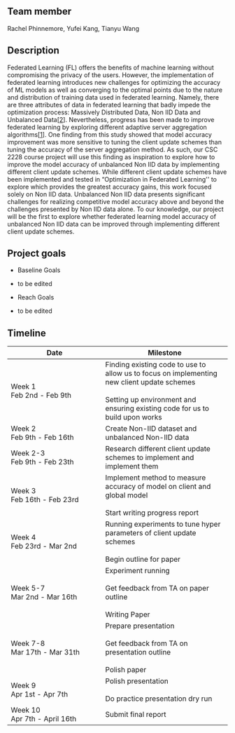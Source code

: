 ## Team member
Rachel Phinnemore, Yufei Kang, Tianyu Wang

## Description
Federated Learning (FL) offers the benefits of machine learning without compromising the privacy of the users. However, the implementation of federated learning introduces new challenges for optimizing the accuracy of ML models as well as converging to the optimal points due to the nature and distribution of training data used in federated learning. Namely, there are three attributes of data in federated learning that badly impede the optimization process: Massively Distributed Data, Non IID Data and Unbalanced Data[[2](http://ceur-ws.org/Vol-2473/paper13.pdf)]. Nevertheless, progress has been made to improve federated learning by exploring different adaptive server aggregation algorithms[[1](https://arxiv.org/pdf/2003.00295.pdf)]. One finding from this study showed that model accuracy improvement was more sensitive to tuning the client update schemes than tuning the accuracy of the server aggregation method. As such, our CSC 2228 course project will use this finding as inspiration to explore how to improve the model accuracy of unbalanced Non IID data by implementing different client update schemes. While different client update schemes have been implemented and tested in “Optimization in Federated Learning'' to explore which provides the greatest accuracy gains, this work focused solely on Non IID data. Unbalanced Non IID data presents significant challenges for realizing competitive model accuracy above and beyond the challenges presented by Non IID data alone. To our knowledge, our project will be the first to explore whether federated learning model accuracy of unbalanced Non IID data can be improved through implementing different client update schemes.

## Project goals
* Baseline Goals
- to be edited
* Reach Goals
- to be edited

## Timeline
<table>
  <thead>
    <tr>
      <th style="text-align: center" width=200px>Date</th>
      <th style="text-align: center">Milestone</th>
    </tr>
  </thead>
  <tbody>
    <tr>
      <td>
        Week 1 <br/> 
        Feb 2nd - Feb 9th 
      </td>
      <td>Finding existing code to use to allow us to focus on implementing new client update schemes <br/><br/>
        Setting up environment and ensuring existing code for us to build upon works </td>
    </tr>
    <tr>
      <td>Week 2 <br/> 
        Feb 9th - Feb 16th </td>
      <td>Create Non-IID dataset and unbalanced Non-IID data </td>
    </tr>
    <tr>
      <td>Week 2-3 <br/> Feb 9th - Feb 23th</td>
      <td>Research different client update schemes to implement and implement them </td>
    </tr>
    <tr>
      <td> Week 3 <br/> Feb 16th - Feb 23rd </td>
      <td> Implement method to measure accuracy of model on client and global model <br/><br/>
        Start writing progress report</td>
    </tr>
    <tr>
      <td> Week 4 <br/> Feb 23rd - Mar 2nd  </td>
      <td> 
        Running experiments to tune hyper parameters of client update schemes <br/><br/>
        Begin outline for paper 
      </td>
    </tr>
    <tr>
      <td> Week 5-7 <br/> Mar 2nd - Mar 16th </td>
      <td> 
        Experiment running <br/><br/>
        Get feedback from TA on paper outline <br/><br/>
        Writing Paper 
      </td>
    </tr>
    <tr>
      <td> Week 7-8 <br/> Mar 17th - Mar 31th </td>
      <td> 
        Prepare presentation <br/><br/>
        Get feedback from TA on presentation outline <br/><br/>
        Polish paper
      </td>
    </tr>
    <tr>
      <td> Week 9 <br/> Apr 1st - Apr 7th </td>
      <td> 
        Polish presentation <br/><br/>
        Do practice presentation dry run 
      </td>
    </tr>
    <tr>
      <td> Week 10 <br/> Apr 7th - April 16th </td>
      <td>
        Submit final report
      </td>
    </tr>
  </tbody>
</table>
